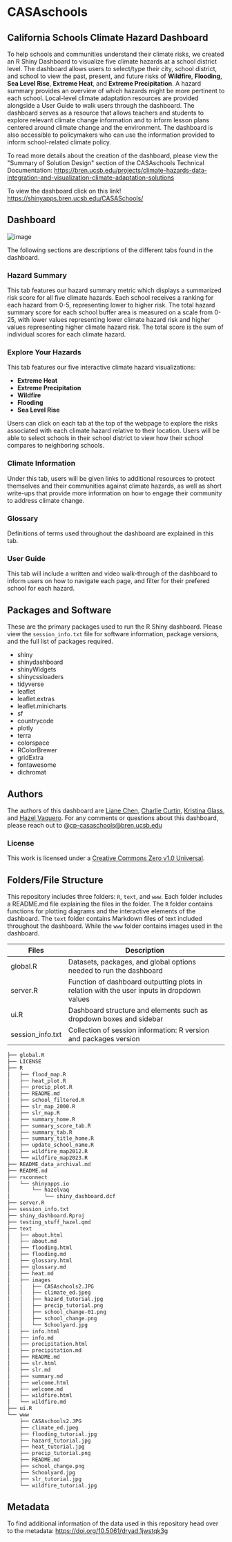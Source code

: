 # CASAschools

## California Schools Climate Hazard Dashboard

To help schools and communities understand their climate risks, we created an R Shiny Dashboard to visualize five climate hazards at a school district level. The dashboard allows users to select/type their city, school district, and school to view the past, present, and future risks of **Wildfire**, **Flooding**, **Sea Level Rise**, **Extreme Heat**, and **Extreme Precipitation**. A hazard summary provides an overview of which hazards might be more pertinent to each school. Local-level climate adaptation resources are provided alongside a User Guide to walk users through the dashboard. The dashboard serves as a resource that allows teachers and students to explore relevant climate change information and to inform lesson plans centered around climate change and the environment. The dashboard is also accessible to policymakers who can use the information provided to inform school-related climate policy.

To read more details about the creation of the dashboard, please view the "Summary of Solution Design" section of the CASAschools Technical Documentation: https://bren.ucsb.edu/projects/climate-hazards-data-integration-and-visualization-climate-adaptation-solutions 

To view the dashboard click on this link! https://shinyapps.bren.ucsb.edu/CASASchools/ 

## Dashboard 
![image](https://github.com/CASAschools/shiny_dashboard/assets/108312152/13ea1fd0-6ee5-4579-9b44-992a7487b2df)

The following sections are descriptions of the different tabs found in the dashboard.
### Hazard Summary
This tab features our hazard summary metric which displays a summarized risk score for all five climate hazards. Each school receives a ranking for each hazard from 0-5, representing lower to higher risk. The total hazard summary score for each school buffer area is measured on a scale from 0-25, with lower values representing lower climate hazard risk and higher values representing higher climate hazard risk. The total score is the sum of individual scores for each climate hazard.

### Explore Your Hazards

This tab features our five interactive climate hazard visualizations:
- **Extreme Heat**
- **Extreme Precipitation**
- **Wildfire**
- **Flooding**
- **Sea Level Rise**

Users can click on each tab at the top of the webpage to explore the risks associated with each climate hazard relative to their location. Users will be able to select schools in their school district to view how their school compares to neighboring schools.

### Climate Information

Under this tab, users will be given links to additional resources to protect themselves and their communities against climate hazards, as well as short write-ups that provide more information on how to engage their community to address climate change.

### Glossary

Definitions of terms used throughout the dashboard are explained in this tab.

### User Guide

This tab will include a written and video walk-through of the dashboard to inform users on how to navigate each page, and filter for their prefered school for each hazard.

## Packages and Software

These are the primary packages used to run the R Shiny dashboard. Please view the `session_info.txt` file for software information, package versions, and the full list of packages required. 

- shiny
- shinydashboard
- shinyWidgets
- shinycssloaders
- tidyverse
- leaflet
- leaflet.extras
- leaflet.minicharts
- sf
- countrycode
- plotly
- terra
- colorspace
- RColorBrewer
- gridExtra
- fontawesome
- dichromat

## Authors 
The authors of this dashboard are [Liane Chen](https://github.com/lchenhub), [Charlie Curtin](https://github.com/charliecurtin1), [Kristina Glass](https://github.com/kristinaglass), and [Hazel Vaquero](https://github.com/hazelvaq). For any comments or questions about this dashboard, please reach out to @cp-casaschools@bren.ucsb.edu

### License
This work is licensed under a [Creative Commons Zero v1.0 Universal](https://creativecommons.org/publicdomain/zero/1.0/deed.en).

## Folders/File Structure
This repository includes three folders: `R`, `text`, and `www`. Each folder includes a README.md file explaining the files in the folder. The `R` folder contains functions for plotting diagrams and the interactive elements of the dashboard. The `text` folder contains Markdown files of text included throughout the dashboard. While the `www` folder contains images used in the dashboard.

|Files|Description|
|------|------------|
| global.R | Datasets, packages, and global options needed to run the dashboard |
| server.R | Function of dashboard outputting plots in relation with the user inputs in dropdown values |
| ui.R | Dashboard structure and elements such as dropdown boxes and sidebar |
|session_info.txt| Collection of session information: R version and packages version|

```bash
├── global.R
├── LICENSE
├── R
│   ├── flood_map.R
│   ├── heat_plot.R
│   ├── precip_plot.R
│   ├── README.md
│   ├── school_filtered.R
│   ├── slr_map_2000.R
│   ├── slr_map.R
│   ├── summary_home.R
│   ├── summary_score_tab.R
│   ├── summary_tab.R
│   ├── summary_title_home.R
│   ├── update_school_name.R
│   ├── wildfire_map2012.R
│   └── wildfire_map2023.R
├── README_data_archival.md
├── README.md
├── rsconnect
│   └── shinyapps.io
│       └── hazelvaq
│           └── shiny_dashboard.dcf
├── server.R
├── session_info.txt
├── shiny_dashboard.Rproj
├── testing_stuff_hazel.qmd
├── text
│   ├── about.html
│   ├── about.md
│   ├── flooding.html
│   ├── flooding.md
│   ├── glossary.html
│   ├── glossary.md
│   ├── heat.md
│   ├── images
│   │   ├── CASAschools2.JPG
│   │   ├── climate_ed.jpeg
│   │   ├── hazard_tutorial.jpg
│   │   ├── precip_tutorial.png
│   │   ├── school_change-01.png
│   │   ├── school_change.png
│   │   └── Schoolyard.jpg
│   ├── info.html
│   ├── info.md
│   ├── precipitation.html
│   ├── precipitation.md
│   ├── README.md
│   ├── slr.html
│   ├── slr.md
│   ├── summary.md
│   ├── welcome.html
│   ├── welcome.md
│   ├── wildfire.html
│   └── wildfire.md
├── ui.R
└── www
    ├── CASAschools2.JPG
    ├── climate_ed.jpeg
    ├── flooding_tutorial.jpg
    ├── hazard_tutorial.jpg
    ├── heat_tutorial.jpg
    ├── precip_tutorial.png
    ├── README.md
    ├── school_change.png
    ├── Schoolyard.jpg
    ├── slr_tutorial.jpg
    └── wildfire_tutorial.jpg
```

## Metadata
To find additional information of the data used in this repository head over to the metadata: https://doi.org/10.5061/dryad.1jwstqk3g 




